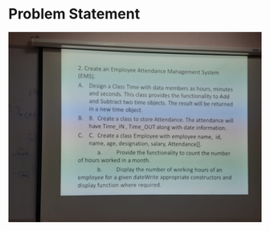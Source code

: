 # Problem Statement

<img src = "WhatsApp Image 2023-05-03 at 23.16.50.jpg" alt = "problem statement">